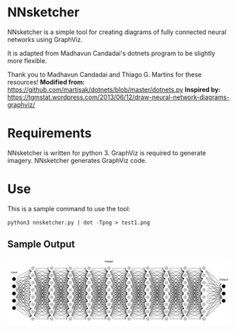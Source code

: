 # NNsketcher

NNsketcher is a simple tool for creating diagrams of fully connected neural networks using GraphViz.

It is adapted from Madhavun Candadai's dotnets program to be slightly more flexible.

Thank you to Madhavun Candadai and Thiago G. Martins for these resources!
**Modified from:**
https://github.com/martisak/dotnets/blob/master/dotnets.py
**Inspired by:**
https://tgmstat.wordpress.com/2013/06/12/draw-neural-network-diagrams-graphviz/


# Requirements
NNsketcher is written for python 3.
GraphViz is required to generate imagery.  NNsketcher generates GraphViz code.


# Use

This is a sample command to use the tool:

    python3 nnsketcher.py | dot -Tpng > test1.png

## Sample Output

![Sample Output](test1.png?raw=true "Sample Output")
